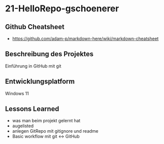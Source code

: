 # 21-HelloRepo-gschoenerer

## Github Cheatsheet
- https://github.com/adam-p/markdown-here/wiki/markdown-cheatsheet


## Beschreibung des Projektes
Einführung in GitHub mit git


## Entwicklungsplatform
Windows 11


## Lessons Learned
- was man beim projekt gelernt hat
- augelisted
- anlegen GitRepo mit gitignore und readme
- Basic workflow mit git <-> GitHub
